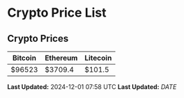 # Crypto Price List

## Crypto Prices
| Bitcoin | Ethereum | Litecoin |
| ------- | -------- | -------- |
| $96523 | $3709.4 | $101.5 |
**Last Updated:** 2024-12-01 07:58 UTC
**Last Updated:** $DATE$
